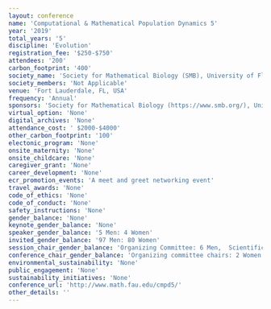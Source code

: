 ```yaml
---
layout: conference 
name: 'Computational & Mathematical Population Dynamics 5'
year: '2019'
total_years: '5'
discipline: 'Evolution'
registration_fee: '$250-$750'
attendees: '200'
carbon_footprint: '400'
society_name: 'Society for Mathematical Biology (SMB), University of Florida and Atlantic University of Florida'
society_members: 'Not Applicable'
venue: 'Fort Lauderdale, FL, USA'
frequency: 'Annual'
sponsors: 'Society for Mathematical Biology (https://www.smb.org/), United States National Science Foundation (NSF)'
virtual_option: 'None'
digital_archives: 'None'
attendance_cost: ' $2000-$4000'
other_carbon_footprint: '100'
electonic_program: 'None'
onsite_maternity: 'None'
onsite_childcare: 'None'
caregiver_grant: 'None'
career_development: 'None'
ecr_promotion_events: 'A meet and greet networking event'
travel_awards: 'None'
code_of_ethics: 'None'
code_of_conduct: 'None'
safety_instructions: 'None'
gender_balance: 'None'
keynote_gender_balance: 'None'
speaker_gender_balance: '5 Men: 4 Women'
invited_gender_balance: '97 Men: 80 Women'
session_chair_gender_balance: 'Organizing Committee: 6 Men,  Scientific Committee: 7 Men: 7 Women'
conference_chair_gender_balance: 'Organizing committee chairs: 2 Women'
environmental_sustainability: 'None'
public_engagement: 'None'
sustainability_initiatives: 'None'
conference_url: 'http://www.math.fau.edu/cmpd5/'
other_details: ''
---
```

